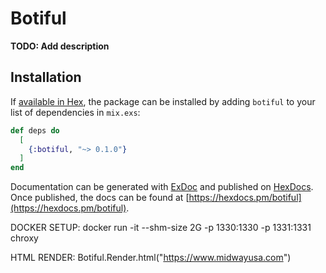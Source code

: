 # Botiful

**TODO: Add description**

## Installation

If [available in Hex](https://hex.pm/docs/publish), the package can be installed
by adding `botiful` to your list of dependencies in `mix.exs`:

```elixir
def deps do
  [
    {:botiful, "~> 0.1.0"}
  ]
end
```

Documentation can be generated with [ExDoc](https://github.com/elixir-lang/ex_doc)
and published on [HexDocs](https://hexdocs.pm). Once published, the docs can
be found at [https://hexdocs.pm/botiful](https://hexdocs.pm/botiful).

DOCKER SETUP:
docker run -it --shm-size 2G -p 1330:1330 -p 1331:1331 chroxy

HTML RENDER:
Botiful.Render.html("https://www.midwayusa.com")